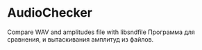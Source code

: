 # AudioChecker
Compare WAV and amplitudes file with libsndfile
Программа для сравнения, и вытаскивания амплитуд из файлов.
